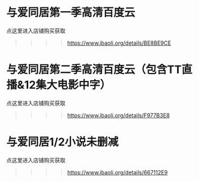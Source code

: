 # 与爱同居第一季高清百度云
点这里进入店铺购买获取
>>>>https://www.ibaoli.org/details/BE8BE9CE

# 与爱同居第二季高清百度云（包含TT直播&12集大电影中字）
点这里进入店铺购买获取
>>>>https://www.ibaoli.org/details/F977B3E8

# 与爱同居1/2小说未删减
点这里进入店铺购买获取
>>>>https://www.ibaoli.org/details/667112E9
